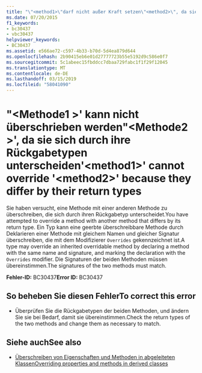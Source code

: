 ```yaml
---
title: "\"<method1>\"darf nicht außer Kraft setzen\"<method2>\", da sie sich durch ihre Rückgabetypen unterscheiden"
ms.date: 07/20/2015
f1_keywords:
- bc30437
- vbc30437
helpviewer_keywords:
- BC30437
ms.assetid: e566ae72-c597-4b33-b70d-5d4ea879d644
ms.openlocfilehash: 2b90415eb6e01d27777723b55e5192d9c586e0f7
ms.sourcegitcommit: 5c1abeec15fbddcc7dbaa729fabc1f1f29f12045
ms.translationtype: MT
ms.contentlocale: de-DE
ms.lasthandoff: 03/15/2019
ms.locfileid: "58041090"
---
```

# <a name="method1-cannot-override-method2-because-they-differ-by-their-return-types"></a><span data-ttu-id="988e1-102">"\<Methode1 >' kann nicht überschrieben werden"\<Methode2 >', da sie sich durch ihre Rückgabetypen unterscheiden</span><span class="sxs-lookup"><span data-stu-id="988e1-102">'\<method1>' cannot override '\<method2>' because they differ by their return types</span></span>
<span data-ttu-id="988e1-103">Sie haben versucht, eine Methode mit einer anderen Methode zu überschreiben, die sich durch ihren Rückgabetyp unterscheidet.</span><span class="sxs-lookup"><span data-stu-id="988e1-103">You have attempted to override a method with another method that differs by its return type.</span></span> <span data-ttu-id="988e1-104">Ein Typ kann eine geerbte überschreibbare Methode durch Deklarieren einer Methode mit gleichem Namen und gleicher Signatur überschreiben, die mit dem Modifizierer `Overrides` gekennzeichnet ist.</span><span class="sxs-lookup"><span data-stu-id="988e1-104">A type may override an inherited overridable method by declaring a method with the same name and signature, and marking the declaration with the `Overrides` modifier.</span></span> <span data-ttu-id="988e1-105">Die Signaturen der beiden Methoden müssen übereinstimmen.</span><span class="sxs-lookup"><span data-stu-id="988e1-105">The signatures of the two methods must match.</span></span>  
  
 <span data-ttu-id="988e1-106">**Fehler-ID:** BC30437</span><span class="sxs-lookup"><span data-stu-id="988e1-106">**Error ID:** BC30437</span></span>  
  
## <a name="to-correct-this-error"></a><span data-ttu-id="988e1-107">So beheben Sie diesen Fehler</span><span class="sxs-lookup"><span data-stu-id="988e1-107">To correct this error</span></span>  
  
-   <span data-ttu-id="988e1-108">Überprüfen Sie die Rückgabetypen der beiden Methoden, und ändern Sie sie bei Bedarf, damit sie übereinstimmen.</span><span class="sxs-lookup"><span data-stu-id="988e1-108">Check the return types of the two methods and change them as necessary to match.</span></span>  
  
## <a name="see-also"></a><span data-ttu-id="988e1-109">Siehe auch</span><span class="sxs-lookup"><span data-stu-id="988e1-109">See also</span></span>

- [<span data-ttu-id="988e1-110">Überschreiben von Eigenschaften und Methoden in abgeleiteten Klassen</span><span class="sxs-lookup"><span data-stu-id="988e1-110">Overriding properties and methods in derived classes</span></span>](~/docs/visual-basic/programming-guide/language-features/objects-and-classes/inheritance-basics.md#overriding-properties-and-methods-in-derived-classes)
